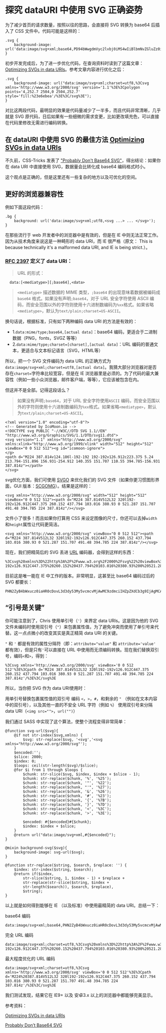 # 探究 dataURI 中使用 SVG 正确姿势

为了减少首页的请求数量，按照以往的思路，会直接将 SVG 转换为 base64 后插入了 CSS 文件中。代码可能是这样的：

```
.svg {
    background-image: url('data:image/svg+xml;base64,PD94bWwgdmVyc2lvbj0iMS4wIiBlbmNvZGluZz0idXRmLTgiPz48IURPQ1RZUEUgc3ZnIFBVQkxJQyAiLS8vVzNDLy9EVEQgU1ZHIDEuMS8vRU4iICJodHRwOi8vd3d3LnczLm9yZy9HcmFwaGljcy9TVkcvMS4xL0RURC9zdmcxMS5kdGQiPjxzdmcgdmVyc2lvbj0iMS4xIiB4bWxucz0iaHR0cDovL3d3dy53My5vcmcvMjAwMC9zdmciIHhtbG5zOnhsaW5rPSJodHRwOi8vd3d3LnczLm9yZy8xOTk5L3hsaW5rIiB3aWR0aD0iMjUwOCIgaGVpZ2h0PSIyNTIuNyIgdmlld0JveD0iMCAwIDI1MDggMjUyLjciPjxwb2x5Z29uIHBvaW50cz0iNCwyNTIuNyAyNTA0LDAgMjUwNCwyNTIuNyIgc3R5bGU9ImZpbGw6I2U2ZWJlYSIgLz48L3N2Zz4=');
}
```

初步开发完成后，为了进一步优化代码，在查询资料时读到了这篇文章：[Optimizing SVGs in data URIs](http://codepen.io/Tigt/post/optimizing-svgs-in-data-uris)。参考文章内容进行优化之后：

```
.svg {
    background-image: url("data:image/svg+xml;charset=utf8,%3Csvg xmlns='http://www.w3.org/2000/svg' version='1.1'%3E%3Cpolygon points='4,252.7 2504,0 2504,252.7' style='fill:%23e6ebea'/%3E%3C/svg%3E");
}
```

对比这两段代码，最明显的效果是代码量减少了一半多，而且代码非常清晰，几乎就是 SVG 原代码，日后如果有一些细微的需求变更，比如更改填充色，可以直接在代码里修改无需进行编码转换。


## 在 dataURI 中使用 SVG 的最佳方法 [Optimizing SVGs in data URIs](http://codepen.io/Tigt/post/optimizing-svgs-in-data-uris)

不久前，CSS-Tricks 发表了 ["Probably Don't Base64 SVG"](https://css-tricks.com/probably-dont-base64-svg/)，得出结论：如果你在 data URI 中直接使用 SVG，数据量会比转化成 base64 编码格式时小。

这个观点是正确的，但是这里还有一些复杂的地方以及可优化的空间。

## 更好的浏览器兼容性

例如下面这段代码：
```
.bg {
    background: url('data:image/svg+xml;utf8,<svg ...> ... </svg>');
}
```

在那些流行于 web 开发者中的浏览器中是有效的，但是在 IE 中则无法正常工作。因为从技术角度来说这是一种畸形的 data URI，而 IE 很严格（原文： This is because technically it's a malformed data URI, and IE is being strict.）。

### [RFC 2397](http://www.ietf.org/rfc/rfc2397.txt) 定义了 data URI：

> URL 的形式：
```
  data:[<mediatype>][;base64],<data>
```
> `<mediatype>` 描述数据的 MIME 类型，`;base64` 的出现意味着数据被编码成 `base64` 格式。如果没有声明`;base64`，对于 URL 安全字符使用 ASCII 编码，而安全范围以外的字符则使用十六进制数编码为`%xx`格式。如果省略`<mediatype>`，默认为`text/plain;charset=US-ASCII`。

换句话说，根据标准，只有如下两种编码 data URI 的方法是有效的：

- 1.`data:mime/type;base64,[actual data]`：base64 编码，更适合于二进制数据（PNG，fonts，SVGZ 等等）
- 2.`data:mime/type;charset=[charset],[actual data]`：URL 编码的普通文本，更适合与文本标记语言（SVG，HTML等）

所以，把一个 SVG 文件编码为 data URL 的正确方式为 `data:image/svg+xml;charset=utf8,[actual data]`。我猜大部分浏览器对是否存在`charset=`字符串比较宽容，但是在 IE 浏览器里是必须的。为了代码的最大兼容性（例如一些小众浏览器，邮件客户端，等等），它应该被包含在内。

但这并不是全部。记得这段话么？

> 如果没有声明`;base64`，对于 URL 安全字符使用`ASCII` 编码，而安全范围以外的字符则使用十六进制数编码为`%xx`格式。如果省略`<mediatype>`，默认为`text/plain;charset=US-ASCII`。

```
<?xml version="1.0" encoding="utf-8"?>
<!-- Generated by IcoMoon.io -->
<!DOCTYPE svg PUBLIC "-//W3C//DTD SVG 1.1//EN" "http://www.w3.org/Graphics/SVG/1.1/DTD/svg11.dtd">
<svg version="1.1" xmlns="http://www.w3.org/2000/svg" xmlns:xlink="http://www.w3.org/1999/xlink" width="512" height="512" viewBox="0 0 512 512"><g id="icomoon-ignore">
</g>
<path d="M224 387.814v124.186l-192-192 192-192v126.912c223.375 5.24 213.794-151.896 156.931-254.912 140.355 151.707 110.55 394.785-156.931 387.814z"></path>
</svg>
```

svg优化方面，我们可使用 [SVGO](https://github.com/svg/svgo) 来优化我们的 SVG 文件（如果你更习惯图形界面，GUI 版本：[SCGOMG](https://jakearchibald.github.io/svgomg/)）。结果是这样的：

```
<svg xmlns="http://www.w3.org/2000/svg" width="512" height="512" viewBox="0 0 512 512"><path d="M224 387.814V512L32 320l192-192v126.912C447.375 260.152 437.794 103.016 380.93 0 521.287 151.707 491.48 394.785 224 387.814z"/></svg>
```

文件小了很多！而且如果你打算用 CSS 来设定图像的尺寸，你还可以去掉`width`和`height`属性让代码更简洁。

```
<svg xmlns="http://www.w3.org/2000/svg" viewBox="0 0 512 512"><path d="M224 387.814V512L32 320l192-192v126.912C447.375 260.152 437.794 103.016 380.93 0 521.287 151.707 491.48 394.785 224 387.814z"/></svg>
```

现在，我们把精简后的 SVG 丢进 [URL](http://meyerweb.com/eric/tools/dencoder/) 编码器，会得到这样的东西：

```
%3Csvg%20xmlns%3D%22http%3A%2F%2Fwww.w3.org%2F2000%2Fsvg%22%20viewBox%3D%220%200%20512%20512%22%3E%3Cpath%20d%3D%22M224%20387.814V512L32%20320l192-192v126.912C447.375%20260.152%20437.794%20103.016%20380.93%200%20521.287%20151.707%20491.48%20394.785%20224%20387.814z%22%2F%3E%3C%2Fsvg%3E
```

目前这是唯一能在 IE 中工作的版本。非常明显，这甚至比 base64 编码过后的 SVG 都要长：

```
PHN2ZyB4bWxucz0iaHR0cDovL3d3dy53My5vcmcvMjAwMC9zdmciIHZpZXdCb3g9IjAgMCA1MTIgNTEyIj48cGF0aCBkPSJNMjI0IDM4Ny44MTRWNTEyTDMyIDMyMGwxOTItMTkydjEyNi45MTJDNDQ3LjM3NSAyNjAuMTUyIDQzNy43OTQgMTAzLjAxNiAzODAuOTMgMCA1MjEuMjg3IDE1MS43MDcgNDkxLjQ4IDM5NC43ODUgMjI0IDM4Ny44MTR6Ii8
```

## “引号是关键”

你可能注意到了，Chris 使用单引号（`'`）来界定 data URIs。这是因为他的 SVG 文件未编码时使用双引号（`"`）来包裹属性值，为了避免冲突而使用了单引号来代替。这一点点微小的改变其实是真正精简 data URI 的关键。

`"` 和 `'` 都是有效的属性分隔符（即：`attribute="value"` 和 `attribute='value'` 都有效），但是只有`'`可以直接在 URL 中使用而无须编码转换。现在我们替换双引号，编码`<`和`>`，得到：

```
%3Csvg xmlns='http://www.w3.org/2000/svg' viewBox='0 0 512 512'%3E%3Cpath d='M224 387.814V512L32 320l192-192v126.912C447.375 260.152 437.794 103.016 380.93 0 521.287 151.707 491.48 394.785 224 387.814z'/%3E%3C/svg%3E
```

所以，当你把 SVG 作为 data URI使用时：

用单引号替换包裹属性值的双引号
编码 `<`，`>`，`#`，和剩余的 `"` （例如在文本内容中的双引号），以及其他一直的不安全 URL 字符（例如 `%`）
使用双引号来分隔 data URI（`<img src="">`，`url("")`）

我们通过 SASS 中实现了这个算法，使整个流程变得非常简单：

```
@function svg-url($svg){
    @if not str-index($svg,xmlns) {
        $svg: str-replace($svg, '<svg','<svg xmlns="http://www.w3.org/2000/svg"');   
    }           
    $encoded:'';
    $slice: 2000;
    $index: 0;
    $loops: ceil(str-length($svg)/$slice);
    @for $i from 1 through $loops {
        $chunk: str-slice($svg, $index, $index + $slice - 1); 
        $chunk: str-replace($chunk, '%', '%25');
        $chunk: str-replace($chunk, '"', '%22');
        $chunk: str-replace($chunk, "'", '%27');
        $chunk: str-replace($chunk, '&', '%26');
        $chunk: str-replace($chunk, '#', '%23');       
        $chunk: str-replace($chunk, '{', '%7B');
        $chunk: str-replace($chunk, '}', '%7D');         
        $chunk: str-replace($chunk, '<', '%3C');
        $chunk: str-replace($chunk, '>', '%3E');     
        
        $encoded: #{$encoded}#{$chunk};
        $index: $index + $slice; 
    }
    @return url("data:image/svg+xml,#{$encoded}");   
}
            
@mixin background-svg($svg){
    background-image: svg-url($svg);        
}        
            
@function str-replace($string, $search, $replace: '') {
    $index: str-index($string, $search); 
    @return if($index, 
        str-slice($string, 1, $index - 1) + $replace + 
        str-replace(str-slice($string, $index + 
        str-length($search)), $search, $replace), 
        $string); 
}                          
```

以上就是如何得到能够在 IE （以及标准）中使用最精简的 data URI。总结一下：

base64 编码

```
data:image/svg+xml;base64,PHN2ZyB4bWxucz0iaHR0cDovL3d3dy53My5vcmcvMjAwMC9zdmciIHZpZXdCb3g9IjAgMCA1MTIgNTEyIj48cGF0aCBkPSJNMjI0IDM4Ny44MTRWNTEyTDMyIDMyMGwxOTItMTkydjEyNi45MTJDNDQ3LjM3NSAyNjAuMTUyIDQzNy43OTQgMTAzLjAxNiAzODAuOTMgMCA1MjEuMjg3IDE1MS43MDcgNDkxLjQ4IDM5NC43ODUgMjI0IDM4Ny44MTR6Ii8+PC9zdmc+
```

完全 URL 编码

```
data:image/svg+xml;charset=utf8,%3Csvg%20xmlns%3D%22http%3A%2F%2Fwww.w3.org%2F2000%2Fsvg%22%20viewBox%3D%220%200%20512%20512%22%3E%3Cpath%20d%3D%22M224%20387.814V512L32%20320l192-192v126.912C447.375%20260.152%20437.794%20103.016%20380.93%200%20521.287%20151.707%20491.48%20394.785%20224%20387.814z%22%2F%3E%3C%2Fsvg%3E
```

最大程度优化的 URL 编码
```
data:image/svg+xml;charset=utf8,%3Csvg xmlns='http://www.w3.org/2000/svg' viewBox='0 0 512 512'%3E%3Cpath d='M224%20387.814V512L32 320l192-192v126.912C447.375 260.152 437.794 103.016 380.93 0 521.287 151.707 491.48 394.785 224 387.814z'/%3E%3C/svg%3E
```

我们测试发现，结果它在 IE9+ 以及 安卓3.x 以上的浏览器中都能够完美显示。

参考资料：

[Optimizing SVGs in data URIs](http://codepen.io/Tigt/post/optimizing-svgs-in-data-uris)

[Probably Don’t Base64 SVG](https://css-tricks.com/probably-dont-base64-svg/)




